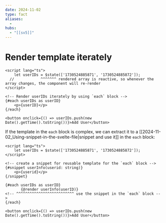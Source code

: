 ```yaml
---
date: 2024-11-02
type: fact
aliases:
  -
hubs:
  - "[[sv5]]"
---
```


# Render template iterately

```svelte
<script lang="ts">
	let userIDs = $state(['1730524885871', '1730524885872']);
  //            ^^^^^^^ rendered array is reactive, so whenever the array changes, the component will re-render
</script>

<!-- Render userIDs iterately by using `each` block -->
{#each userIDs as userID}
	<p>{userID}</p>
{/each}

<button onclick={() => userIDs.push(new Date().getTime().toString())}>Add User</button>

```

If the template in the `each` block is complex, we can extract it to a [[2024-11-02_Using-snippet-in-the-svelte-file|snippet and use it]] in the `each` block:

```svelte
<script lang="ts">
	let userIDs = $state(['1730524885871', '1730524885872']);
</script>

<!-- create a snippet for reusable template for the `each` block -->
{#snippet userInfo(userid: string)}
	<p>{userid}</p>
{/snippet}

{#each userIDs as userID}
	   {@render userInfo(userID)}
<!-- ^^^^^^^^^^^^^^^^^^^^^^^^^^ use the snippet in the `each` block -->
{/each}

<button onclick={() => userIDs.push(new Date().getTime().toString())}>Add User</button>

```
